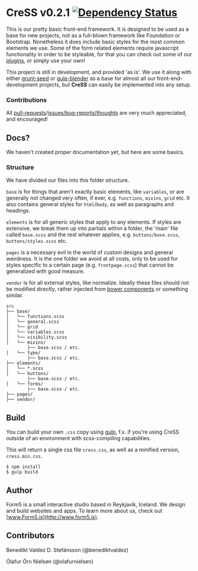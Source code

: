 # CreSS v0.2.1 [![Dependency Status](https://gemnasium.com/Form5/Cress.png)](https://gemnasium.com/Form5/Cress)

This is our pretty basic front-end framework. It is designed to be used as a base for new projects, not as a full-blown framework like Foundation or Bootstrap. Nonetheless it does include basic styles for the most common elements we use. Some of the form related elements require javascript functionality in order to be styleable, for that you can check out some of our [plugins](https://github.com/Form5), or simply use your own!

This project is still in development, and provided 'as is'. We use it along with either [grunt-seed](https://github.com/Form5/grunt-seed) or [gulp-blender](https://github.com/Form5/gulp-blender) as a base for almost all our front-end-development projects, but **CreSS** can easily be implemented into any setup.

### Contributions

All [pull-requests](https://github.com/Form5/Cress/pulls)/[issues/bug-reports/thoughts](https://github.com/Form5/Cress/issues) are very much appreciated, and encouraged!

## Docs?

We haven't created proper documentation yet, but here are some basics.

### Structure

We have divided our files into this folder structure.

`base` is for things that aren't exactly basic elements, like `variables`, or are generally not changed very often, if ever, e.g. `functions`, `mixins`, `grid` etc. It also contains general styles for `html`/`body`, as well as paragraphs and headings.

`elements` is for all generic styles that apply to any elements. If styles are extensive, we break them up into partials within a folder, the 'main' file called `base.scss` and the rest whatever applies, e.g. `buttons/base.scss`, `buttons/styles.scss` etc.

`pages` is a necessary evil in the world of custom designs and general weirdness. It is the one folder we avoid at all costs, only to be used for styles specific to a certain page (e.g. `frontpage.scss`) that cannot be generalized with good measure.

`vendor` is for all external styles, like normalize. Ideally these files should not be modified directly, rather injected from [bower components](http://bower.io/) or something similar.

```
src
├── base/
│   └── functions.scss
│   └── general.scss
│   └── grid
│   └── variables.scss
│   └── visibility.scss
│   └── mixins/
        ├── base.scss / etc.
│   └── type/
        ├── base.scss / etc.
├── elements/
│   └── *.scss
│   └── buttons/
        ├── base.scss / etc.
│   └── forms/
        ├── base.scss / etc.
├── pages/
├── vendor/
```

## Build

You can build your own `.css` copy using [gulp](http://gulpjs.com), f.x. if you're using CreSS outside of an environment with scss-compiling capabilities.

This will return a single css file `cress.css`, as well as a minified version, `cress.min.css`.

```shell
$ npm install
$ gulp build
```

## Author

Form5 is a small interactive studio based in Reykjavík, Iceland. We design and build websites and apps. To learn more about us, check out [www.Form5.is](http://www.form5.is).

## Contributors

Benedikt Valdez D. Stefánsson (@benediktvaldez)

Ólafur Örn Nielsen (@olafurnielsen)
